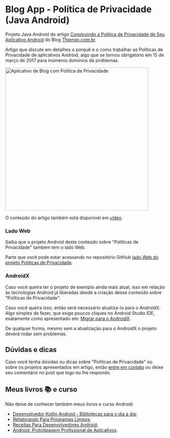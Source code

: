 # Blog App - Política de Privacidade (Java Android)

Projeto Java Android do artigo [Construindo a Política de Privacidade de Seu Aplicativo Android](https://www.thiengo.com.br/construindo-a-politica-de-privacidade-de-seu-aplicativo-android-agora-obrigatorio) do Blog [Thiengo.com.br](https://www.thiengo.com.br).

Artigo que discute em detalhes o porquê e o como trabalhar as Políticas de Privacidade de aplicativos Android, algo que se tornou obrigatório em 15 de março de 2017 para inúmeros domínios de problemas. 

<img src="https://www.thiengo.com.br/img/post/normal/hjrfdbrhponuri1gkh2j6aulg201f3d171f19a8d6a6ebe7c21f9d925a7.jpg" width="450" alt="Aplicativo de Blog com Política de Privacidade">

O conteúdo do artigo também está disponível em [vídeo](https://www.thiengo.com.br/construindo-a-politica-de-privacidade-de-seu-aplicativo-android-agora-obrigatorio#title-15).

### Lado Web

Saiba que o projeto Android deste conteúdo sobre "Políticas de Privacidade" também tem o lado Web.

Parte que você pode estar acessando no repositório GitHub [lado Web do projeto Políticas de Privacidade](https://github.com/viniciusthiengo/blog-app-politica-privacidade-web).

### AndroidX

Caso você queira ter o projeto de exemplo ainda mais atual, isso em relação às tecnologias Android já liberadas desde a criação desse conteúdo sobre "Políticas de Privacidade".

Caso você queira isso, então será necessário atualiza-lo para o AndroidX. Algo simples de fazer, que exige poucos cliques no Android Studio IDE, exatamente como apresentado em: [Migrar para o AndroidX](https://developer.android.com/jetpack/androidx/migrate?hl=pt-br).

De qualquer forma, mesmo sem a atualização para o AndroidX o projeto deverá rodar sem problemas.

## Dúvidas e dicas

Caso você tenha dúvidas ou dicas sobre "Políticas de Privacidade" ou sobre os projetos apresentados em artigo, então [entre em contato](https://www.thiengo.com.br/contato) ou deixe seu comentário no post que logo eu lhe respondo.

## Meus livros 📚 e curso

Não deixe de conhecer também meus livros e curso Android:

- [Desenvolvedor Kotlin Android - Bibliotecas para o dia a dia](https://www.thiengo.com.br/livro-desenvolvedor-kotlin-android);
- [Refatorando Para Programas Limpos](https://www.thiengo.com.br/livro-refatorando-para-programas-limpos);
- [Receitas Para Desenvolvedores Android](https://www.thiengo.com.br/livro-receitas-para-desenvolvedores-android);
- [Android: Prototipagem Profissional de Aplicativos](https://www.udemy.com/course/android-prototipagem-profissional-de-aplicativos/?locale=pt_BR&persist_locale=).
